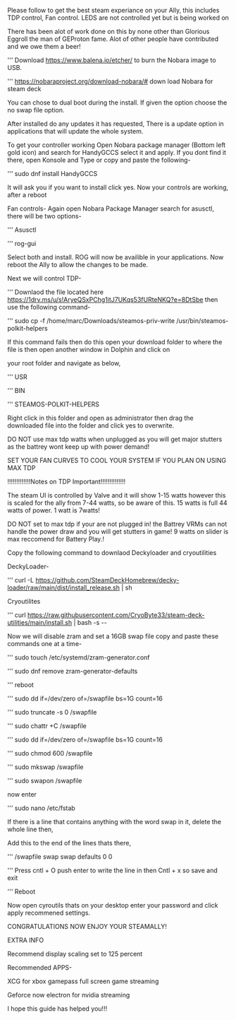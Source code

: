 Please follow to get the best steam experiance on your Ally, this includes TDP control, Fan control. LEDS are not controlled yet but is being worked on 

There has been alot of work done on this by none other than Glorious Eggroll the man of GEProton fame. Alot of other people have contributed and we owe them a beer!


'''  Download https://www.balena.io/etcher/ to burn the Nobara image to USB.

'''  https://nobaraproject.org/download-nobara/# down load Nobara for steam deck

You can chose to dual boot during the install. If given the option choose the no swap file option.




After installed do any updates it has requested, There is a update option in applications that will update the whole system.




To get your controller working Open Nobara package manager (Bottom left gold icon) and search for HandyGCCS select it and apply. If you dont find it there, open Konsole and Type or copy and paste the following- 


'''   sudo dnf install HandyGCCS


It will ask you if you want to install click yes. Now your controls are working, after a reboot



Fan controls-
Again open Nobara Package Manager search for asusctl, there will be two options-

'''   Asusctl 

'''    rog-gui

Select both and install. ROG will now be availible in your applications.
Now reboot the Ally to allow the changes to be made.





Next we will control TDP-


'''     Downlaod the file located here       https://1drv.ms/u/s!AryeQSxPChg1itJ7UKqs53fURteNKQ?e=8DtSbe    then use the following command-



'''   sudo cp -f /home/marc/Downloads/steamos-priv-write /usr/bin/steamos-polkit-helpers



If this command fails then do this open your download folder to where the file is then open another window in Dolphin and click on

your root folder and navigate as below, 

'''  USR
  
'''  BIN
  
'''  STEAMOS-POLKIT-HELPERS 

  Right click in this folder and open as administrator then drag the downloaded file into the folder and click yes to overwrite.

  
  DO NOT use max tdp watts when unplugged as you will get major stutters as the battrey wont keep up with power demand!

  SET YOUR FAN CURVES TO COOL YOUR SYSTEM IF YOU PLAN ON USING MAX TDP
  
  





!!!!!!!!!!!!!Notes on TDP Important!!!!!!!!!!!!!!


The steam UI is controlled by Valve and it will show 1-15 watts however this is scaled for the ally from 7-44 watts, so be aware of this.
15 watts is full 44 watts of power. 1 watt is 7watts!

DO NOT set to max tdp if your are not plugged in! the Battrey VRMs can not handle the power draw and you will get stutters in game! 
9 watts on slider is max reccomend for Battery Play.!




Copy the following command to downlaod Deckyloader and cryoutilities



DeckyLoader-

'''    curl -L https://github.com/SteamDeckHomebrew/decky-loader/raw/main/dist/install_release.sh | sh

Cryoutilites

'''    curl https://raw.githubusercontent.com/CryoByte33/steam-deck-utilities/main/install.sh | bash -s --




Now we will disable zram and set a 16GB swap file copy and paste these commands one at a time-



'''   sudo touch /etc/systemd/zram-generator.conf

'''   sudo dnf remove zram-generator-defaults

'''   reboot

'''   sudo dd if=/dev/zero of=/swapfile bs=1G count=16

'''   sudo truncate -s 0 /swapfile

'''   sudo chattr +C /swapfile

'''   sudo dd if=/dev/zero of=/swapfile bs=1G count=16

'''   sudo chmod 600 /swapfile

'''   sudo mkswap /swapfile

'''   sudo swapon /swapfile

now enter

'''   sudo nano /etc/fstab

If there is a line that contains anything with the word  swap in it, delete the whole line then,

Add this to the end of the lines thats there,


'''   /swapfile swap swap defaults 0 0


'''   Press cntl + O push enter to write the line in then Cntl + x so save and exit


'''   Reboot


Now open cyroutils thats on your desktop enter your password and click apply recommened settings.



CONGRATULATIONS NOW ENJOY YOUR STEAMALLY!

EXTRA INFO

Recommend display scaling set to 125 percent

Recommended APPS-

XCG for xbox gamepass full screen game streaming

Geforce now electron  for nvidia streaming

I hope this guide has helped you!!!



